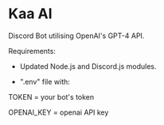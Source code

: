 # Kaa AI
Discord Bot utilising OpenAI's GPT-4 API.

Requirements:

- Updated Node.js and Discord.js modules.

- ".env" file with:

TOKEN = your bot's token

OPENAI_KEY = openai API key
